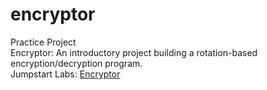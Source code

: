 # encryptor
Practice Project<br>
Encryptor: An introductory project building a rotation-based encryption/decryption program.<br>
Jumpstart Labs: <a href="http://tutorials.jumpstartlab.com/projects/encryptor.html">Encryptor</a>
